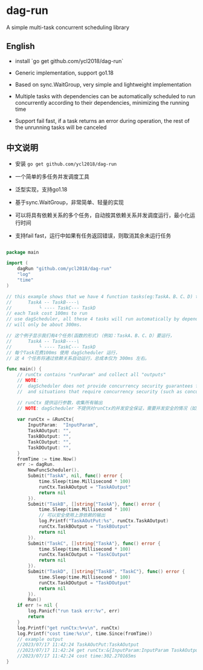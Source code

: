 # dag-run
A simple multi-task concurrent scheduling library
## English
- <p>install `go get github.com/ycl2018/dag-run`</p>
- <p>Generic implementation, support go1.18</p>
- <p>Based on sync.WaitGroup, very simple and lightweight implementation</p>
- <p>Multiple tasks with dependencies can be automatically scheduled to run concurrently according to their dependencies, minimizing the running time</p>
- <p>Support fail fast, if a task returns an error during operation, the rest of the unrunning tasks will be canceled</p>

## 中文说明
- 安装 `go get github.com/ycl2018/dag-run`
- <p>一个简单的多任务并发调度工具</p>
- <p>泛型实现，支持go1.18</p>
- <p>基于sync.WaitGroup，非常简单、轻量的实现</p>
- <p>可以将具有依赖关系的多个任务，自动按其依赖关系并发调度运行，最小化运行时间</p>
- <p>支持fail fast，运行中如果有任务返回错误，则取消其余未运行任务</p>

```go

package main

import (
	dagRun "github.com/ycl2018/dag-run"
	"log"
	"time"
)

// this example shows that we have 4 function tasks(eg:TaskA、B、C、D) to run, which dependency relation like
// 		TaskA -- TaskB----\
//   		└ ---- TaskC--- TaskD
// each Task cost 100ms to run
// use dagScheduler, all these 4 tasks will run automatically by dependency relation, and total costs
// will only be about 300ms.

// 这个例子显示我们有4个任务(函数的形式)（例如：TaskA、B、C、D）要运行，
// 		TaskA -- TaskB----\
//   		└ ---- TaskC--- TaskD
// 每个Task花费100ms 使用 dagScheduler 运行，
// 这 4 个任务将通过依赖关系自动运行，总成本仅为 300ms 左右。

func main() {
	// runCtx contains "runParam" and collect all "outputs"
	// NOTE:
	//  dagScheduler does not provide concurrency security guarantees for runCtx,
	//  and situations that require concurrency security (such as concurrently writing maps) need to be maintained by the user

	// runCtx 提供运行参数，收集所有输出
	// NOTE: dagScheduler 不提供对runCtx的并发安全保证，需要并发安全的情况（如并发写map）需要使用方自己维护
	
	var runCtx = &RunCtx{
		InputParam:  "InputParam",
		TaskAOutput: "",
		TaskBOutput: "",
		TaskCOutput: "",
		TaskDOutput: "",
	}
	fromTime := time.Now()
	err := dagRun.
		NewFuncScheduler().
		Submit("TaskA", nil, func() error {
			time.Sleep(time.Millisecond * 100)
			runCtx.TaskAOutput = "TaskAOutput"
			return nil
		}).
		Submit("TaskB", []string{"TaskA"}, func() error {
			time.Sleep(time.Millisecond * 100)
			// 可以安全使用上游依赖的输出
			log.Printf("TaskAOutPut:%s", runCtx.TaskAOutput)
			runCtx.TaskBOutput = "TaskBOutput"
			return nil
		}).
		Submit("TaskC", []string{"TaskA"}, func() error {
			time.Sleep(time.Millisecond * 100)
			runCtx.TaskCOutput = "TaskCOutput"
			return nil
		}).
		Submit("TaskD", []string{"TaskB", "TaskC"}, func() error {
			time.Sleep(time.Millisecond * 100)
			runCtx.TaskDOutput = "TaskDOutput"
			return nil
		}).
		Run()
	if err != nil {
		log.Panicf("run task err:%v", err)
		return
	}
	log.Printf("get runCtx:%+v\n", runCtx)
	log.Printf("cost time:%s\n", time.Since(fromTime))
	// example output
	//2023/07/17 11:42:24 TaskAOutPut:TaskAOutput
	//2023/07/17 11:42:24 get runCtx:&{InputParam:InputParam TaskAOutput:TaskAOutput TaskBOutput:TaskBOutput TaskCOutput:TaskCOutput TaskDOutput:TaskDOutput TaskEOutput:}
	//2023/07/17 11:42:24 cost time:302.270165ms
}


```
